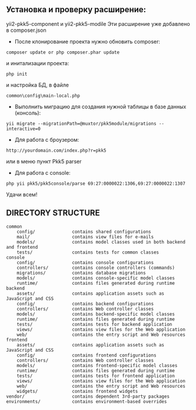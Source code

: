 Установка и проверку расширение: 
--------------------------------------
yii2-pkk5-component и yii2-pkk5-modile
Эти расширение уже добавлено в composer.json
* После клонирование проекта нужно обновить composer:
```
composer update or php composer.phar update
```
и инитализации проекта: 
```
php init
```
и настройка БД, в файле 
```
common\config\main-local.php
```

* Выполнить миграцию для создания нужной таблицы в базе данных (консоль):
```
yii migrate --migrationPath=@muxtor/pkk5module/migrations --interactive=0
```

* Для работа с броузером:
```
http://yourdomain.com/index.php?r=pkk5
```
или в меню пункт Pkk5 parser

* Для работа с console:
```
php yii pkk5/pkk5console/parse 69:27:0000022:1306,69:27:0000022:1307
```

Удачи всем!

DIRECTORY STRUCTURE
-------------------

```
common
    config/              contains shared configurations
    mail/                contains view files for e-mails
    models/              contains model classes used in both backend and frontend
    tests/               contains tests for common classes    
console
    config/              contains console configurations
    controllers/         contains console controllers (commands)
    migrations/          contains database migrations
    models/              contains console-specific model classes
    runtime/             contains files generated during runtime
backend
    assets/              contains application assets such as JavaScript and CSS
    config/              contains backend configurations
    controllers/         contains Web controller classes
    models/              contains backend-specific model classes
    runtime/             contains files generated during runtime
    tests/               contains tests for backend application    
    views/               contains view files for the Web application
    web/                 contains the entry script and Web resources
frontend
    assets/              contains application assets such as JavaScript and CSS
    config/              contains frontend configurations
    controllers/         contains Web controller classes
    models/              contains frontend-specific model classes
    runtime/             contains files generated during runtime
    tests/               contains tests for frontend application
    views/               contains view files for the Web application
    web/                 contains the entry script and Web resources
    widgets/             contains frontend widgets
vendor/                  contains dependent 3rd-party packages
environments/            contains environment-based overrides
```
